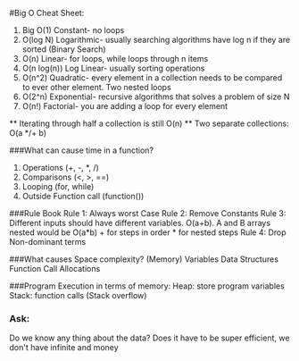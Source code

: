 #Big O Cheat Sheet:

1. Big O(1) Constant- no loops
2. O(log N) Logarithmic- usually searching algorithms have log n if they are sorted (Binary Search)
3. O(n) Linear- for loops, while loops through n items
4. O(n log(n)) Log Linear- usually sorting operations
5. O(n^2) Quadratic- every element in a collection needs to be compared to ever other element. Two
nested loops
6. O(2^n) Exponential- recursive algorithms that solves a problem of size N
7. O(n!) Factorial- you are adding a loop for every element

** Iterating through half a collection is still O(n)
** Two separate collections: O(a */+ b)

###What can cause time in a function?

1. Operations (+, -, *, /)
2. Comparisons (<, >, ==)
3. Looping (for, while)
4. Outside Function call (function())

###Rule Book
Rule 1: Always worst Case
Rule 2: Remove Constants
Rule 3: Different inputs should have different variables. O(a+b). 
        A and B arrays nested would be O(a*b)
        + for steps in order
        * for nested steps
Rule 4: Drop Non-dominant terms

###What causes Space complexity?
(Memory)
Variables
Data Structures
Function Call
Allocations

###Program Execution in terms of memory:
Heap: store program variables
Stack: function calls (Stack overflow)

### Ask:
Do we know any thing about the data? 
Does it have to be super efficient, we don't have infinite and money

